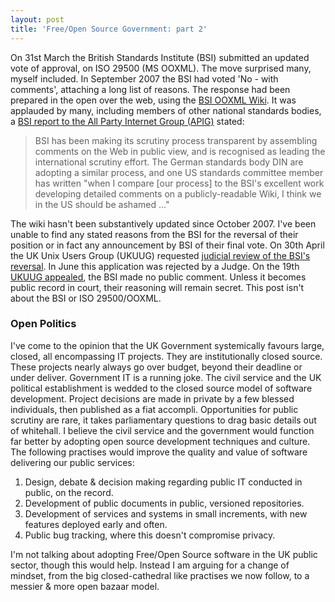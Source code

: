 ```yaml
---
layout: post
title: 'Free/Open Source Government: part 2'
---
```


On 31st March the British Standards Institute (BSI) submitted an updated
vote of approval, on ISO 29500 (MS OOXML). The move surprised many,
myself included. In September 2007 the BSI had voted 'No - with
comments', attaching a long list of reasons. The response had been
prepared in the open over the web, using the [BSI OOXML
Wiki](http://www.xmlopen.org/ooxml-wiki/index.php/Main_Page). It was
applauded by many, including members of other national standards bodies,
a [BSI report to the All Party Internet Group
(APIG)](http://www.xmlopen.org/ooxml-wiki/resources/ooxml-in-ten-points-for-apig.pdf)
stated:

> BSI has been making its scrutiny process transparent by assembling
> comments on the Web in public view, and is recognised as leading the
> international scrutiny effort. The German standards body DIN are
> adopting a similar process, and one US standards committee member has
> written "when I compare [our process] to the BSI's excellent work
> developing detailed comments on a publicly-readable Wiki, I think we
> in the US should be ashamed ..."

The wiki hasn't been substantively updated since October 2007. I've been
unable to find any stated reasons from the BSI for the reversal of their
position or in fact any announcement by BSI of their final vote. On 30th
April the UK Unix Users Group (UKUUG) requested [judicial review of the
BSI's
reversal](http://www.theregister.co.uk/2008/05/01/bsi_ooxml_vote_high_court/).
In June this application was rejected by a Judge. On the 19th [UKUUG
appealed](http://lists.ukuug.org/pipermail/announce/2008-June/000078.html),
the BSI made no public comment. Unless it becomes public record in
court, their reasoning will remain secret. This post isn't about the BSI
or ISO 29500/OOXML.<!--more-->

### Open Politics

I've come to the opinion that the UK Government systemically favours
large, closed, all encompassing IT projects. They are institutionally
closed source. These projects nearly always go over budget, beyond their
deadline or under deliver. Government IT is a running joke. The civil
service and the UK political establishment is wedded to the closed
source model of software development. Project decisions are made in
private by a few blessed individuals, then published as a fiat accompli.
Opportunities for public scrutiny are rare, it takes parliamentary
questions to drag basic details out of whitehall. I believe the civil
service and the government would function far better by adopting open
source development techniques and culture. The following practises would
improve the quality and value of software delivering our public
services:

1.  Design, debate & decision making regarding public IT conducted in
    public, on the record.
2.  Development of public documents in public, versioned repositories.
3.  Development of services and systems in small increments, with new
    features deployed early and often.
4.  Public bug tracking, where this doesn't compromise privacy.

I'm not talking about adopting Free/Open Source software in the UK
public sector, though this would help. Instead I am arguing for a change
of mindset, from the big closed-cathedral like practises we now follow,
to a messier & more open bazaar model.
